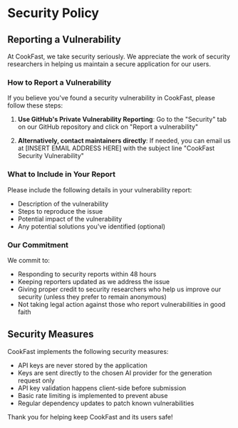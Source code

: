 # Security Policy

## Reporting a Vulnerability

At CookFast, we take security seriously. We appreciate the work of security researchers in helping us maintain a secure application for our users.

### How to Report a Vulnerability

If you believe you've found a security vulnerability in CookFast, please follow these steps:

1. **Use GitHub's Private Vulnerability Reporting**: Go to the "Security" tab on our GitHub repository and click on "Report a vulnerability"

2. **Alternatively, contact maintainers directly**: If needed, you can email us at [INSERT EMAIL ADDRESS HERE] with the subject line "CookFast Security Vulnerability"

### What to Include in Your Report

Please include the following details in your vulnerability report:

- Description of the vulnerability
- Steps to reproduce the issue
- Potential impact of the vulnerability
- Any potential solutions you've identified (optional)

### Our Commitment

We commit to:

- Responding to security reports within 48 hours
- Keeping reporters updated as we address the issue
- Giving proper credit to security researchers who help us improve our security (unless they prefer to remain anonymous)
- Not taking legal action against those who report vulnerabilities in good faith

## Security Measures

CookFast implements the following security measures:

- API keys are never stored by the application
- Keys are sent directly to the chosen AI provider for the generation request only
- API key validation happens client-side before submission
- Basic rate limiting is implemented to prevent abuse
- Regular dependency updates to patch known vulnerabilities

Thank you for helping keep CookFast and its users safe! 